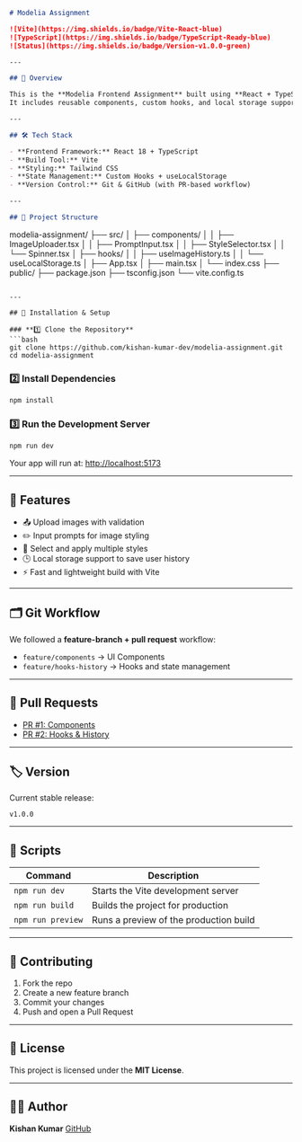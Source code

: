 ```markdown
# Modelia Assignment

![Vite](https://img.shields.io/badge/Vite-React-blue)
![TypeScript](https://img.shields.io/badge/TypeScript-Ready-blue)
![Status](https://img.shields.io/badge/Version-v1.0.0-green)

---

## 🚀 Overview

This is the **Modelia Frontend Assignment** built using **React + TypeScript + Vite**.  
It includes reusable components, custom hooks, and local storage support for state persistence.

---

## 🛠 Tech Stack

- **Frontend Framework:** React 18 + TypeScript
- **Build Tool:** Vite
- **Styling:** Tailwind CSS
- **State Management:** Custom Hooks + useLocalStorage
- **Version Control:** Git & GitHub (with PR-based workflow)

---

## 📂 Project Structure
```

modelia-assignment/
├── src/
│ ├── components/
│ │ ├── ImageUploader.tsx
│ │ ├── PromptInput.tsx
│ │ ├── StyleSelector.tsx
│ │ └── Spinner.tsx
│ ├── hooks/
│ │ ├── useImageHistory.ts
│ │ └── useLocalStorage.ts
│ ├── App.tsx
│ ├── main.tsx
│ └── index.css
├── public/
├── package.json
├── tsconfig.json
└── vite.config.ts

````

---

## 🔧 Installation & Setup

### **1️⃣ Clone the Repository**
```bash
git clone https://github.com/kishan-kumar-dev/modelia-assignment.git
cd modelia-assignment
````

### **2️⃣ Install Dependencies**

```bash
npm install
```

### **3️⃣ Run the Development Server**

```bash
npm run dev
```

Your app will run at:
[http://localhost:5173](http://localhost:5173)

---

## 🧩 Features

- 📤 Upload images with validation
- ✏️ Input prompts for image styling
- 🎨 Select and apply multiple styles
- 🕒 Local storage support to save user history
- ⚡ Fast and lightweight build with Vite

---

## 🗂 Git Workflow

We followed a **feature-branch + pull request** workflow:

- `feature/components` → UI Components
- `feature/hooks-history` → Hooks and state management

---

## 🔗 Pull Requests

- [PR #1: Components](https://github.com/kishan-kumar-dev/modelia-assignment/pull/1)
- [PR #2: Hooks & History](https://github.com/kishan-kumar-dev/modelia-assignment/pull/2)

---

## 🏷 Version

Current stable release:

```
v1.0.0
```

---

## 🧪 Scripts

| Command           | Description                            |
| ----------------- | -------------------------------------- |
| `npm run dev`     | Starts the Vite development server     |
| `npm run build`   | Builds the project for production      |
| `npm run preview` | Runs a preview of the production build |

---

## 🤝 Contributing

1. Fork the repo
2. Create a new feature branch
3. Commit your changes
4. Push and open a Pull Request

---

## 📜 License

This project is licensed under the **MIT License**.

---

## 👨‍💻 Author

**Kishan Kumar**
[GitHub](https://github.com/kishan-kumar-dev)
```
